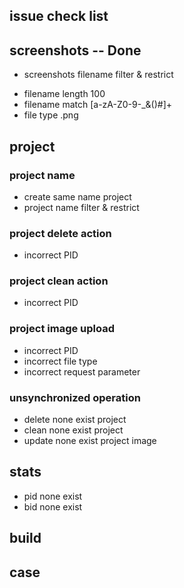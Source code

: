 issue check list
--

## screenshots -- Done
- screenshots filename filter & restrict

* filename length 100
* filename match [a-zA-Z0-9\-_&()#]+
* file type .png

## project

### project name
- create same name project
- project name filter & restrict

### project delete action
- incorrect PID

### project clean action
- incorrect PID

### project image upload
- incorrect PID
- incorrect file type
- incorrect request parameter

### unsynchronized operation
- delete none exist project
- clean none exist project
- update none exist project image

## stats
- pid none exist
- bid none exist

## build

## case

